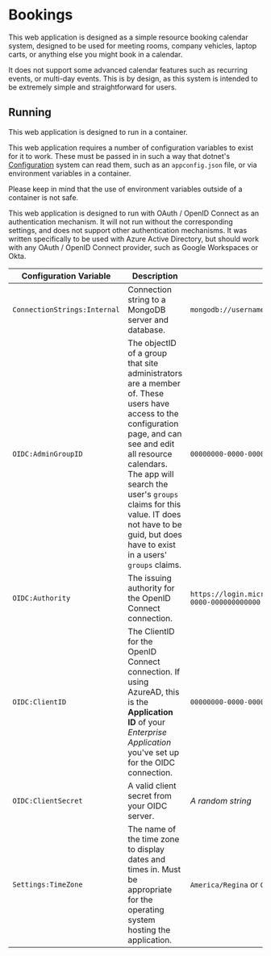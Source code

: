 # Bookings

This web application is designed as a simple resource booking calendar system, designed to be used for meeting rooms, company vehicles, laptop carts, or anything else you might book in a calendar.

It does not support some advanced calendar features such as recurring events, or multi-day events. This is by design, as this system is intended to be extremely simple and straightforward for users.

## Running

This web application is designed to run in a container.

This web application requires a number of configuration variables to exist for it to work. These must be passed in in such a way that dotnet's [Configuration](https://docs.microsoft.com/en-us/dotnet/core/extensions/configuration) system can read them, such as an `appconfig.json` file, or via environment variables in a container.

Please keep in mind that the use of environment variables outside of a container is not safe.

This web application is designed to run with OAuth / OpenID Connect as an authentication mechanism. It will not run without the corresponding settings, and does not support other authentication mechanisms. It was written specifically to be used with Azure Active Directory, but should work with any OAuth / OpenID Connect provider, such as Google Workspaces or Okta.

| Configuration Variable | Description | Example |
|------------------------|-------------|---------|
| `ConnectionStrings:Internal` | Connection string to a MongoDB server and database. | `mongodb://username:password@mongoservername/databasename` |
| `OIDC:AdminGroupID` | The objectID of a group that site administrators are a member of. These users have access to the configuration page, and can see and edit all resource calendars. The app will search the user's `groups` claims for this value. IT does not have to be guid, but does have to exist in a users' `groups` claims. | `00000000-0000-0000-0000-000000000000` |
| `OIDC:Authority` | The issuing authority for the OpenID Connect connection. | `https://login.microsoftonline.com/00000000-0000-0000-0000-000000000000` |
| `OIDC:ClientID` | The ClientID for the OpenID Connect connection. If using AzureAD, this is the __Application ID__ of your _Enterprise Application_ you've set up for the OIDC connection. | `00000000-0000-0000-0000-000000000000` |
| `OIDC:ClientSecret` | A valid client secret from your OIDC server. | _A random string_ |
| `Settings:TimeZone` | The name of the time zone to display dates and times in. Must be appropriate for the operating system hosting the application.| `America/Regina` or `Canada Central Standard Time` |

